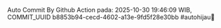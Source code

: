 Auto Commit By Github Action pada: 2025-10-30 19:46:09 WIB, COMMIT_UUID b8853b94-cecd-4602-a13e-9fd5f28e30bb #autohijau🗿
